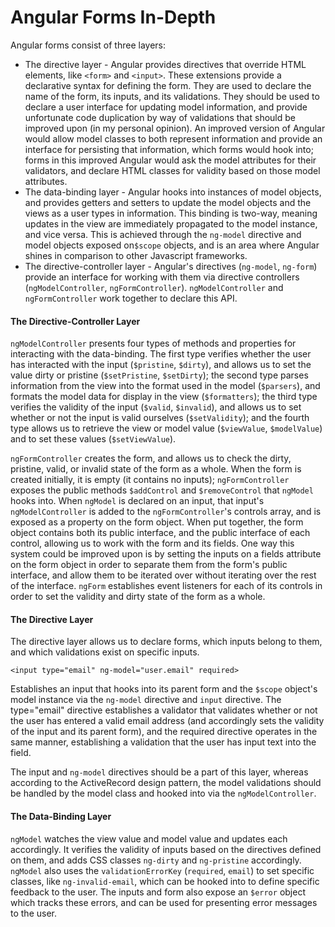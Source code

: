 # Angular Forms In-Depth

Angular forms consist of three layers:

* The directive layer - Angular provides directives that override HTML elements, like `<form>` and `<input>`. These extensions provide a declarative syntax for defining the form. They are used to declare the name of the form, its inputs, and its validations. They should be used to declare a user interface for updating model information, and provide unfortunate code duplication by way of validations that should be improved upon (in my personal opinion). An improved version of Angular would allow model classes to both represent information and provide an interface for persisting that information, which forms would hook into; forms in this improved Angular would ask the model attributes for their validators, and declare HTML classes for validity based on those model attributes.
* The data-binding layer - Angular hooks into instances of model objects, and provides getters and setters to update the model objects and the views as a user types in information. This binding is two-way, meaning updates in the view are immediately propagated to the model instance, and vice versa. This is achieved through the `ng-model` directive and model objects exposed on`$scope` objects, and is an area where Angular shines in comparison to other Javascript frameworks.
* The directive-controller layer - Angular's directives (`ng-model`, `ng-form`) provide an interface for working with them via directive controllers (`ngModelController`, `ngFormController`). `ngModelController` and `ngFormController` work together to declare this API. 


#### The Directive-Controller Layer

`ngModelController` presents four types of methods and properties for interacting with the data-binding. The first type verifies whether the user has interacted with the input (`$pristine`, `$dirty`), and allows us to set the value dirty or pristine (`$setPristine`, `$setDirty`); the second type parses information from the view into the format used in the model (`$parsers`), and formats the model data for display in the view (`$formatters`); the third type verifies the validity of the input (`$valid`, `$invalid`), and allows us to set whether or not the input is valid ourselves (`$setValidity`); and the fourth type allows us to retrieve the view or model value (`$viewValue`, `$modelValue`) and to set these values (`$setViewValue`).

`ngFormController` creates the form, and allows us to check the dirty, pristine, valid, or invalid state of the form as a whole. When the form is created initially, it is empty (it contains no inputs); `ngFormController` exposes the public methods `$addControl` and `$removeControl` that `ngModel` hooks into. When `ngModel` is declared on an input, that input's `ngModelController` is added to the `ngFormController`'s controls array, and is exposed as a property on the form object. When put together, the form object contains both its public interface, and the public interface of each control, allowing us to work with the form and its fields. One way this system could be improved upon is by setting the inputs on a fields attribute on the form object in order to separate them from the form's public interface, and allow them to be iterated over without iterating over the rest of the interface. `ngForm` establishes event listeners for each of its controls in order to set the validity and dirty state of the form as a whole. 

#### The Directive Layer

The directive layer allows us to declare forms, which inputs belong to them, and which validations exist on specific inputs. 

	<input type="email" ng-model="user.email" required>
	
Establishes an input that hooks into its parent form and the `$scope` object's model instance via the `ng-model` directive and `input` directive. The type="email" directive establishes a validator that validates whether or not the user has entered a valid email address (and accordingly sets the validity of the input and its parent form), and the required directive operates in the same manner, establishing a validation that the user has input text into the field.

The input and `ng-model` directives should be a part of this layer, whereas according to the ActiveRecord design pattern, the model validations should be handled by the model class and hooked into via the `ngModelController`. 

#### The Data-Binding Layer

`ngModel` watches the view value and model value and updates each accordingly. It verifies the validity of inputs based on the directives defined on them, and adds CSS classes `ng-dirty` and `ng-pristine` accordingly. `ngModel` also uses the `validationErrorKey` (`required`, `email`) to set specific classes, like `ng-invalid-email`, which can be hooked into to define specific feedback to the user. The inputs and form also expose an `$error` object which tracks these errors, and can be used for presenting error messages to the user. 
